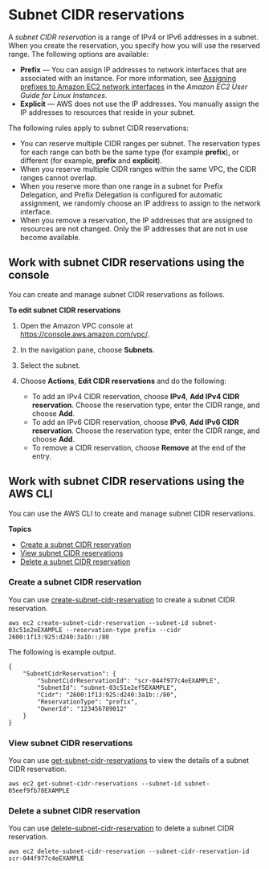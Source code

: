 # Subnet CIDR reservations<a name="subnet-cidr-reservation"></a>

A *subnet CIDR reservation* is a range of IPv4 or IPv6 addresses in a subnet\. When you create the reservation, you specify how you will use the reserved range\. The following options are available:
+ **Prefix** — You can assign IP addresses to network interfaces that are associated with an instance\. For more information, see [Assigning prefixes to Amazon EC2 network interfaces](https://docs.aws.amazon.com/AWSEC2/latest/UserGuide/ec2-prefix-eni.html) in the *Amazon EC2 User Guide for Linux Instances*\.
+ **Explicit** — AWS does not use the IP addresses\. You manually assign the IP addresses to resources that reside in your subnet\.

The following rules apply to subnet CIDR reservations:
+ You can reserve multiple CIDR ranges per subnet\. The reservation types for each range can both be the same type \(for example **prefix**\), or different \(for example, **prefix** and **explicit**\)\.
+ When you reserve multiple CIDR ranges within the same VPC, the CIDR ranges cannot overlap\.
+ When you reserve more than one range in a subnet for Prefix Delegation, and Prefix Delegation is configured for automatic assignment, we randomly choose an IP address to assign to the network interface\.
+ When you remove a reservation, the IP addresses that are assigned to resources are not changed\. Only the IP addresses that are not in use become available\.

## Work with subnet CIDR reservations using the console<a name="edit-subnet-cidr-reservations"></a>

You can create and manage subnet CIDR reservations as follows\.

**To edit subnet CIDR reservations**

1. Open the Amazon VPC console at [https://console\.aws\.amazon\.com/vpc/](https://console.aws.amazon.com/vpc/)\.

1. In the navigation pane, choose **Subnets**\.

1. Select the subnet\.

1. Choose **Actions**, **Edit CIDR reservations** and do the following:
   + To add an IPv4 CIDR reservation, choose **IPv4**, **Add IPv4 CIDR reservation**\. Choose the reservation type, enter the CIDR range, and choose **Add**\.
   + To add an IPv6 CIDR reservation, choose **IPv6**, **Add IPv6 CIDR reservation**\. Choose the reservation type, enter the CIDR range, and choose **Add**\.
   + To remove a CIDR reservation, choose **Remove** at the end of the entry\.

## Work with subnet CIDR reservations using the AWS CLI<a name="work-with-subnet-cidr-reservations"></a>

You can use the AWS CLI to create and manage subnet CIDR reservations\.

**Topics**
+ [Create a subnet CIDR reservation](#Create-subnet-cidr-reservations)
+ [View subnet CIDR reservations](#view-subnet-cidr-reservations)
+ [Delete a subnet CIDR reservation](#delete-subnet-cidr-reservations)

### Create a subnet CIDR reservation<a name="Create-subnet-cidr-reservations"></a>

You can use [create\-subnet\-cidr\-reservation](https://docs.aws.amazon.com/cli/latest/reference/ec2/create-subnet-cidr-reservation.html) to create a subnet CIDR reservation\.

```
aws ec2 create-subnet-cidr-reservation --subnet-id subnet-03c51e2eEXAMPLE --reservation-type prefix --cidr 2600:1f13:925:d240:3a1b::/80
```

The following is example output\.

```
{
    "SubnetCidrReservation": {
        "SubnetCidrReservationId": "scr-044f977c4eEXAMPLE",
        "SubnetId": "subnet-03c51e2ef5EXAMPLE",
        "Cidr": "2600:1f13:925:d240:3a1b::/80",
        "ReservationType": "prefix",
        "OwnerId": "123456789012"
    }
}
```

### View subnet CIDR reservations<a name="view-subnet-cidr-reservations"></a>

You can use [get\-subnet\-cidr\-reservations](https://docs.aws.amazon.com/cli/latest/reference/ec2/get-subnet-cidr-reservations.html) to view the details of a subnet CIDR reservation\.

```
aws ec2 get-subnet-cidr-reservations --subnet-id subnet-05eef9fb78EXAMPLE
```

### Delete a subnet CIDR reservation<a name="delete-subnet-cidr-reservations"></a>

You can use [delete\-subnet\-cidr\-reservation](https://docs.aws.amazon.com/cli/latest/reference/ec2/delete-subnet-cidr-reservation.html) to delete a subnet CIDR reservation\.

```
aws ec2 delete-subnet-cidr-reservation --subnet-cidr-reservation-id scr-044f977c4eEXAMPLE
```